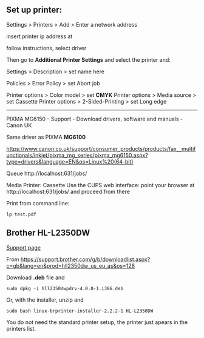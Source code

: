 Set up printer:
--------------------------------------------------------------------------------

Settings > Printers > Add > Enter a network address 

insert printer ip address at

follow instructions, select driver

Then go to __Additional Printer Settings__ and select the printer and:

Settings > Description > set name here

Policies > Error Policy > set Abort job

Printer options > Color model > set __CMYK__
Printer options > Media source > set Cassette
Printer options > 2-Sided-Printing > set Long edge

--------------------------------------------------------------------------------

PIXMA MG6150 - Support - Download drivers, software and manuals - Canon UK

Same driver as PIXMA __MG6100__


https://www.canon.co.uk/support/consumer_products/products/fax__multifunctionals/inkjet/pixma_mg_series/pixma_mg6150.aspx?type=drivers&language=EN&os=Linux%20(64-bit)

Queue
http://localhost:631/jobs/


Media Printer: Cassette
Use the CUPS web interface: point your browser at http://localhost:631/jobs/ and proceed from there


Print from command line:

    lp test.pdf

Brother HL-L2350DW
--------------------------------------------------------------------------------

[Support page](https://support.brother.com/g/b/producttop.aspx?c=gb&lang=en&prod=hll2350dw_us_eu_as)

From <https://support.brother.com/g/b/downloadlist.aspx?c=gb&lang=en&prod=hll2350dw_us_eu_as&os=128>

Download __.deb__ file and 

    sudo dpkg -i hll2350dwpdrv-4.0.0-1.i386.deb 

Or, with the installer, unzip and

    sudo bash linux-brprinter-installer-2.2.2-1 HL-L2350DW

You do not need the standard printer setup, the printer just apears in the printers list.
